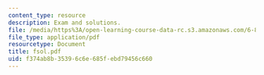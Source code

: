 ```yaml
---
content_type: resource
description: Exam and solutions.
file: /media/https%3A/open-learning-course-data-rc.s3.amazonaws.com/6-896-theory-of-parallel-hardware-sma-5511-spring-2004/f374ab8b35396c6e685febd79456c660_fsol.pdf
file_type: application/pdf
resourcetype: Document
title: fsol.pdf
uid: f374ab8b-3539-6c6e-685f-ebd79456c660
---
```


